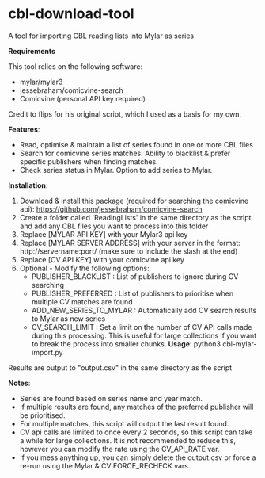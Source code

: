 # cbl-download-tool
A tool for importing CBL reading lists into Mylar as series

**Requirements**

This tool relies on the following software:
- mylar/mylar3
- jessebraham/comicvine-search 
- Comicvine (personal API key required)

Credit to flips for his original script, which I used as a basis for my own.

**Features**:
- Read, optimise & maintain a list of series found in one or more CBL files
- Search for comicvine series matches. Ability to blacklist & prefer specific publishers when finding matches.
- Check series status in Mylar. Option to add series to Mylar.


**Installation**:
1) Download & install this package (required for searching the comicvine api):
   https://github.com/jessebraham/comicvine-search
2) Create a folder called 'ReadingLists' in the same directory as the script and add any CBL files you want to process into this folder
3) Replace [MYLAR API KEY] with your Mylar3 api key
4) Replace [MYLAR SERVER ADDRESS] with your server in the format: http://servername:port/  (make sure to include the slash at the end)
5) Replace [CV API KEY] with your comicvine api key
6) Optional - Modify the following options:
    - PUBLISHER_BLACKLIST : List of publishers to ignore during CV searching
    - PUBLISHER_PREFERRED : List of publishers to prioritise when multiple CV matches are found
    - ADD_NEW_SERIES_TO_MYLAR : Automatically add CV search results to Mylar as new series
    - CV_SEARCH_LIMIT : Set a limit on the number of CV API calls made during this processing.
                        This is useful for large collections if you want to break the process into smaller chunks.
**Usage**:
    python3 cbl-mylar-import.py
    
Results are output to "output.csv" in the same directory as the script

**Notes**:
- Series are found based on series name and year match.
- If multiple results are found, any matches of the preferred publisher will be prioritised.
- For multiple matches, this script will output the last result found.
- CV api calls are limited to once every 2 seconds, so this script can take a while for large collections.
   It is not recommended to reduce this, however you can modify the rate using the CV_API_RATE var.
- If you mess anything up, you can simply delete the output.csv or force a re-run using the Mylar & CV FORCE_RECHECK vars.

